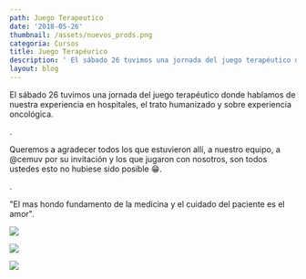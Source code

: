 ```yaml
---
path: Juego Terapeutico
date: '2018-05-26'
thumbnail: /assets/nuevos_prods.png
categoria: Cursos
title: Juego Terapéurico
description: ' El sábado 26 tuvimos una jornada del juego terapéutico donde hablamos de nuestra experiencia en hospitales, el trato humanizado y sobre experiencia oncológica.'
layout: blog
---
```

El sábado 26 tuvimos una jornada del juego terapéutico donde hablamos de nuestra experiencia en hospitales, el trato humanizado y sobre experiencia oncológica.

.

Queremos a agradecer todos los que estuvieron allí, a nuestro equipo, a @cemuv por su invitación y los que jugaron con nosotros, son todos ustedes esto no hubiese sido posible 😁.

.

"El mas hondo fundamento de la medicina y el cuidado del paciente es el amor".

![](/assets/33786455_1791702777582199_3101734692936744960_o.jpg)

![](/assets/33691405_1791702664248877_6414557454989787136_o.jpg)

![](/assets/33662645_1791702964248847_4370974730941890560_o.jpg)
